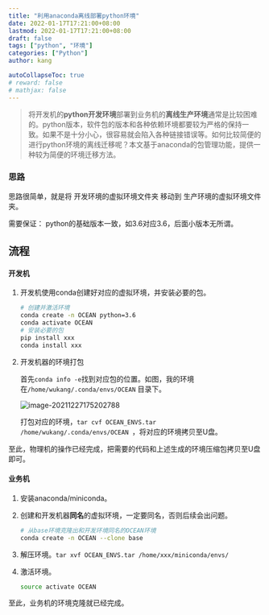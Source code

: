 ```yaml
---
title: "利用anaconda离线部署python环境"
date: 2022-01-17T17:21:00+08:00
lastmod: 2022-01-17T17:21:00+08:00
draft: false
tags: ["python", "环境"]
categories: ["Python"]
author: kang

autoCollapseToc: true
# reward: false
# mathjax: false
---
```

> 将开发机的**python开发环境**部署到业务机的**离线生产环境**通常是比较困难的。python版本，软件包的版本和各种依赖环境都要较为严格的保持一致。如果不是十分小心，很容易就会陷入各种链接错误等。如何比较简便的进行python环境的离线迁移呢？本文基于anaconda的包管理功能，提供一种较为简便的环境迁移方法。

### 思路

思路很简单，就是将 开发环境的虚拟环境文件夹 移动到 生产环境的虚拟环境文件夹。

需要保证： python的基础版本一致，如3.6对应3.6，后面小版本无所谓。

## 流程

#### 开发机

1. 开发机使用conda创建好对应的虚拟环境，并安装必要的包。

    ```bash
    # 创建并激活环境
    conda create -n OCEAN python=3.6
    conda activate OCEAN
    # 安装必要的包
    pip install xxx
    conda install xxx
    ```

2. 开发机器的环境打包
   
   首先`conda info -e`找到对应包的位置。如图，我的环境在`/home/wukang/.conda/envs/OCEAN` 目录下。
   
   ![image-20211227175202788](https://gitee.com/kang_wu/pic-bed/raw/master/img/image-20211227175202788.png)
   
   打包对应的环境，`tar cvf OCEAN_ENVS.tar /home/wukang/.conda/envs/OCEAN `，将对应的环境拷贝至U盘。

至此，物理机的操作已经完成，把需要的代码和上述生成的环境压缩包拷贝至U盘即可。

#### 业务机

1. 安装anaconda/miniconda。

2. 创建和开发机器**同名**的虚拟环境，一定要同名，否则后续会出问题。

   ```bash
   # 从base环境克隆出和开发环境同名的OCEAN环境
   conda create -n OCEAN --clone base
   ```

3. 解压环境。`tar xvf OCEAN_ENVS.tar /home/xxx/miniconda/envs/  ` 

4. 激活环境。

   ```bash
   source activate OCEAN
   ```

至此，业务机的环境克隆就已经完成。



